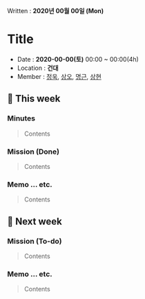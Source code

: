 Written : __2020년 00월 00일 (Mon)__

<!-- member link here -->
[정욱]: https://github.com/bin-e
[상오]: https://github.com/sang5c
[명근]: https://github.com/dding-g
[상현]: https://github.com/SangHyeonAn
<!-- /END -->

# Title
- Date : __2020-00-00(토)__ 00:00 ~ 00:00(4h)
- Location : __건대__
- Member : [정욱], [상오], [명근], [상현]

## :bow_and_arrow: This week
### Minutes
> Contents
### Mission (Done)
> Contents
### Memo ... etc.
> Contents

## :dart: Next week
### Mission (To-do)
> Contents
### Memo ... etc.
> Contents